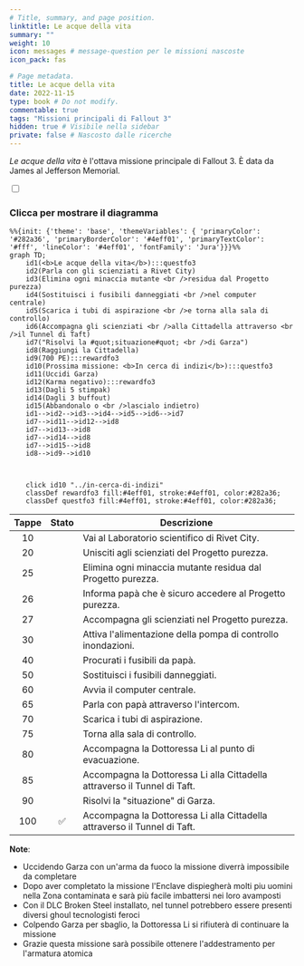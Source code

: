 ```yaml
---
# Title, summary, and page position.
linktitle: Le acque della vita
summary: ""
weight: 10
icon: messages # message-question per le missioni nascoste
icon_pack: fas

# Page metadata.
title: Le acque della vita
date: 2022-11-15
type: book # Do not modify.
commentable: true
tags: "Missioni principali di Fallout 3"
hidden: true # Visibile nella sidebar
private: false # Nascosto dalle ricerche
---
```


<div class="fo3">

*Le acque della vita* è l'ottava missione principale di Fallout 3. È data da James al Jefferson Memorial.


<section class="chart-collapse">
<input type="checkbox" name="collapse2" id="handle2">
<h3 class="handle">
<label for="handle2">Clicca per mostrare il diagramma</label>
</h3>
<div class="content">

```mermaid
%%{init: {'theme': 'base', 'themeVariables': { 'primaryColor': '#282a36', 'primaryBorderColor': '#4eff01', 'primaryTextColor': '#fff', 'lineColor': '#4eff01', 'fontFamily': 'Jura'}}}%%
graph TD;
    id1(<b>Le acque della vita</b>):::questfo3
    id2(Parla con gli scienziati a Rivet City)
    id3(Elimina ogni minaccia mutante <br />residua dal Progetto purezza)
    id4(Sostituisci i fusibili danneggiati <br />nel computer centrale)
    id5(Scarica i tubi di aspirazione <br />e torna alla sala di controllo)  
    id6(Accompagna gli scienziati <br />alla Cittadella attraverso <br />il Tunnel di Taft)
    id7("Risolvi la #quot;situazione#quot; <br />di Garza")
    id8(Raggiungi la Cittadella)
    id9(700 PE):::rewardfo3
    id10(Prossima missione: <b>In cerca di indizi</b>):::questfo3
    id11(Uccidi Garza)
    id12(Karma negativo):::rewardfo3
    id13(Dagli 5 stimpak)
    id14(Dagli 3 buffout)
    id15(Abbandonalo o <br />lascialo indietro)
    id1-->id2-->id3-->id4-->id5-->id6-->id7
    id7-->id11-->id12-->id8
    id7-->id13-->id8
    id7-->id14-->id8
    id7-->id15-->id8
    id8-->id9-->id10
    
    
    
    click id10 "../in-cerca-di-indizi"
    classDef rewardfo3 fill:#4eff01, stroke:#4eff01, color:#282a36;
    classDef questfo3 fill:#4eff01, stroke:#4eff01, color:#282a36;
```

</div>
</section>

| Tappe |       Stato        | Descrizione                                                               |
| :---: | :----------------: | ------------------------------------------------------------------------- |
|  10   |                    | Vai al Laboratorio scientifico di Rivet City.                             |
|  20   |                    | Unisciti agli scienziati del Progetto purezza.                            |
|  25   |                    | Elimina ogni minaccia mutante residua dal Progetto purezza.               |
|  26   |                    | Informa papà che è sicuro accedere al Progetto purezza.                   |
|  27   |                    | Accompagna gli scienziati nel Progetto purezza.                           |
|  30   |                    | Attiva l'alimentazione della pompa di controllo inondazioni.              |
|  40   |                    | Procurati i fusibili da papà.                                             |
|  50   |                    | Sostituisci i fusibili danneggiati.                                       |
|  60   |                    | Avvia il computer centrale.                                               |
|  65   |                    | Parla con papà attraverso l'intercom.                                     |
|  70   |                    | Scarica i tubi di aspirazione.                                            |
|  75   |                    | Torna alla sala di controllo.                                             |
|  80   |                    | Accompagna la Dottoressa Li al punto di evacuazione.                      |
|  85   |                    | Accompagna la Dottoressa Li alla Cittadella attraverso il Tunnel di Taft. |
|  90   |                    | Risolvi la "situazione" di Garza.                                         |
|  100  | :white_check_mark: | Accompagna la Dottoressa Li alla Cittadella attraverso il Tunnel di Taft. |

**Note**:
- Uccidendo Garza con un'arma da fuoco la missione diverrà impossibile da completare
- Dopo aver completato la missione l'Enclave dispiegherà molti piu uomini nella Zona contaminata e sarà più facile imbattersi nei loro avamposti
- Con il DLC Broken Steel installato, nel tunnel potrebbero essere presenti diversi ghoul tecnologisti feroci
- Colpendo Garza per sbaglio, la Dottoressa Li si rifiuterà di continuare la missione
- Grazie questa missione sarà possibile ottenere l'addestramento per l'armatura atomica





</div>